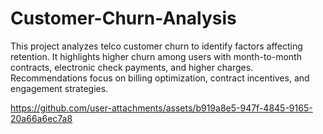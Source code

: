 # Customer-Churn-Analysis
This project analyzes telco customer churn to identify factors affecting retention. It highlights higher churn among users with month-to-month contracts, electronic check payments, and higher charges. Recommendations focus on billing optimization, contract incentives, and engagement strategies.

https://github.com/user-attachments/assets/b919a8e5-947f-4845-9165-20a66a6ec7a8

